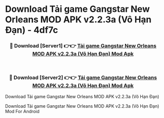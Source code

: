 # Download Tải game Gangstar New Orleans MOD APK v2.2.3a (Vô Hạn Đạn) - 4df7c


<div align="center">
<h3>🔴 Download [Server1] 👉👉 <a href="https://apk-comot.site?title=Tải_game_Gangstar_New_Orleans_MOD_APK_v2.2.3a_(Vô_Hạn_Đạn)">Tải game Gangstar New Orleans MOD APK v2.2.3a (Vô Hạn Đạn) Mod Apk</a></h3><br>
<h3>🔴 Download [Server2] 👉👉 <a href="https://apk-comot.site?title=Tải_game_Gangstar_New_Orleans_MOD_APK_v2.2.3a_(Vô_Hạn_Đạn)">Tải game Gangstar New Orleans MOD APK v2.2.3a (Vô Hạn Đạn) Mod Apk</a></h3>
</div>



Download Tải game Gangstar New Orleans MOD APK v2.2.3a (Vô Hạn Đạn) 

Download Tải game Gangstar New Orleans MOD APK v2.2.3a (Vô Hạn Đạn) Mod For Android